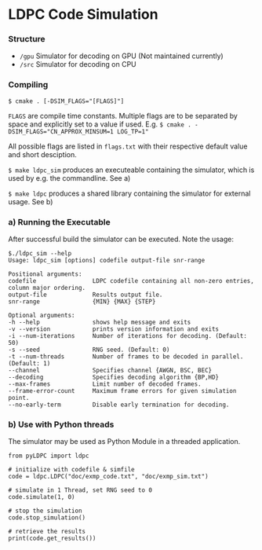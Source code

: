 # LDPC Code Simulation
### Structure
* `/gpu` Simulator for decoding on GPU (Not maintained currently)
* `/src` Simulator for decoding on CPU

### Compiling

`$ cmake . [-DSIM_FLAGS="[FLAGS]"]`
 
`FLAGS` are compile time constants. Multiple flags are to be separated by space and explicitly set to a value if used. E.g. `$ cmake . -DSIM_FLAGS="CN_APPROX_MINSUM=1 LOG_TP=1"`

All possible flags are listed in `flags.txt` with their respective default value and short desciption.

`$ make ldpc_sim` produces an executeable containing the simulator, which is used by e.g. the commandline. See a)

`$ make ldpc` produces a shared library containing the simulator for external usage. See b)

### a) Running the Executable
After successful build the simulator can be executed. Note the usage:
```
$./ldpc_sim --help
Usage: ldpc_sim [options] codefile output-file snr-range 

Positional arguments:
codefile            	LDPC codefile containing all non-zero entries, column major ordering.
output-file         	Results output file.
snr-range           	{MIN} {MAX} {STEP}

Optional arguments:
-h --help           	shows help message and exits
-v --version        	prints version information and exits
-i --num-iterations 	Number of iterations for decoding. (Default: 50)
-s --seed           	RNG seed. (Default: 0)
-t --num-threads    	Number of frames to be decoded in parallel. (Default: 1)
--channel           	Specifies channel {AWGN, BSC, BEC}
--decoding          	Specifies decoding algorithm {BP,HD}
--max-frames        	Limit number of decoded frames.
--frame-error-count 	Maximum frame errors for given simulation point.
--no-early-term     	Disable early termination for decoding.
```


### b) Use with Python threads
The simulator may be used as Python Module in a threaded application.
```
from pyLDPC import ldpc

# initialize with codefile & simfile
code = ldpc.LDPC("doc/exmp_code.txt", "doc/exmp_sim.txt")

# simulate in 1 Thread, set RNG seed to 0
code.simulate(1, 0)

# stop the simulation
code.stop_simulation()

# retrieve the results
print(code.get_results())
```


